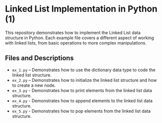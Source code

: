 # Linked List Implementation in Python (1)

This repository demonstrates how to implement the Linked List data structure in Python. Each example file covers a different aspect of working with linked lists, from basic operations to more complex manipulations.

## Files and Descriptions

- `ex_1.py` – Demonstrates how to use the dictionary data type to code the linked list structure.
- `ex_2.py` – Demonstrates how to initialize the linked list structure and how to create a new node.
- `ex_3.py` - Demonstrates how to print elements from the linked list data structure.
- `ex_4.py` - Demonstrates how to append elements to the linked list data structure.
- `ex_5.py` - Demonstrates how to pop elements from the linked list data structure.
